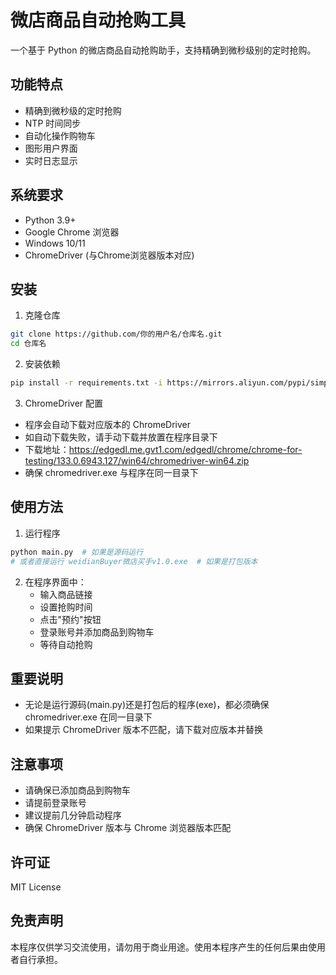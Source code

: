 # 微店商品自动抢购工具

一个基于 Python 的微店商品自动抢购助手，支持精确到微秒级别的定时抢购。

## 功能特点

- 精确到微秒级的定时抢购
- NTP 时间同步
- 自动化操作购物车
- 图形用户界面
- 实时日志显示

## 系统要求

- Python 3.9+
- Google Chrome 浏览器
- Windows 10/11
- ChromeDriver (与Chrome浏览器版本对应)

## 安装

1. 克隆仓库
```bash
git clone https://github.com/你的用户名/仓库名.git
cd 仓库名
```

2. 安装依赖
```bash
pip install -r requirements.txt -i https://mirrors.aliyun.com/pypi/simple/
```

3. ChromeDriver 配置
- 程序会自动下载对应版本的 ChromeDriver
- 如自动下载失败，请手动下载并放置在程序目录下
- 下载地址：https://edgedl.me.gvt1.com/edgedl/chrome/chrome-for-testing/133.0.6943.127/win64/chromedriver-win64.zip
- 确保 chromedriver.exe 与程序在同一目录下

## 使用方法

1. 运行程序
```bash
python main.py  # 如果是源码运行
# 或者直接运行 weidianBuyer微店买手v1.0.exe  # 如果是打包版本
```

2. 在程序界面中：
   - 输入商品链接
   - 设置抢购时间
   - 点击"预约"按钮
   - 登录账号并添加商品到购物车
   - 等待自动抢购

## 重要说明

- 无论是运行源码(main.py)还是打包后的程序(exe)，都必须确保 chromedriver.exe 在同一目录下
- 如果提示 ChromeDriver 版本不匹配，请下载对应版本并替换

## 注意事项

- 请确保已添加商品到购物车
- 请提前登录账号
- 建议提前几分钟启动程序
- 确保 ChromeDriver 版本与 Chrome 浏览器版本匹配

## 许可证

MIT License

## 免责声明

本程序仅供学习交流使用，请勿用于商业用途。使用本程序产生的任何后果由使用者自行承担。 